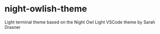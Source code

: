 # night-owlish-theme
Light terminal theme based on the Night Owl Light VSCode theme by Sarah Drasner
